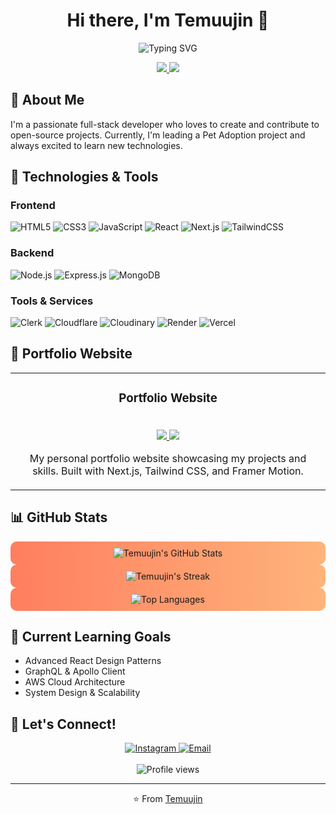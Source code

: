 <h1 align="center">Hi there, I'm Temuujin 👋</h1>

<p align="center">
  <img src="https://readme-typing-svg.herokuapp.com/?lines=Full-stack+Developer;Open+Source+Enthusiast;Always+learning+new+things&font=Fira%20Code&center=true&width=380&height=50&duration=4000&pause=1000" alt="Typing SVG" />
</p>

<div align="center">
  <a href="mailto:mkae.dev@gmail.com">
    <img src="https://img.shields.io/badge/Email-mkae.dev%40gmail.com-blue?style=for-the-badge&logo=gmail&logoColor=white">
  </a>
  <a href="https://instagram.com/mkae8">
    <img src="https://img.shields.io/badge/Instagram-@mkae8-E4405F?style=for-the-badge&logo=instagram&logoColor=white">
  </a>
</div>

## 🚀 About Me

I'm a passionate full-stack developer who loves to create and contribute to open-source projects. Currently, I'm leading a Pet Adoption project and always excited to learn new technologies.

## 🔧 Technologies & Tools

### Frontend

![HTML5](https://img.shields.io/badge/-HTML5-E34F26?style=flat-square&logo=html5&logoColor=white)
![CSS3](https://img.shields.io/badge/-CSS3-1572B6?style=flat-square&logo=css3&logoColor=white)
![JavaScript](https://img.shields.io/badge/-JavaScript-F7DF1E?style=flat-square&logo=javascript&logoColor=black)
![React](https://img.shields.io/badge/-React-61DAFB?style=flat-square&logo=react&logoColor=black)
![Next.js](https://img.shields.io/badge/-Next.js-000000?style=flat-square&logo=next.js&logoColor=white)
![TailwindCSS](https://img.shields.io/badge/-Tailwind_CSS-38B2AC?style=flat-square&logo=tailwind-css&logoColor=white)

### Backend

![Node.js](https://img.shields.io/badge/-Node.js-339933?style=flat-square&logo=node.js&logoColor=white)
![Express.js](https://img.shields.io/badge/-Express.js-000000?style=flat-square&logo=express&logoColor=white)
![MongoDB](https://img.shields.io/badge/-MongoDB-47A248?style=flat-square&logo=mongodb&logoColor=white)

### Tools & Services

![Clerk](https://img.shields.io/badge/-Clerk-4B5563?style=flat-square&logo=clerk&logoColor=white)
![Cloudflare](https://img.shields.io/badge/-Cloudflare-F38020?style=flat-square&logo=cloudflare&logoColor=white)
![Cloudinary](https://img.shields.io/badge/-Cloudinary-3448C5?style=flat-square&logo=cloudinary&logoColor=white)
![Render](https://img.shields.io/badge/-Render-46E3B7?style=flat-square&logo=render&logoColor=white)
![Vercel](https://img.shields.io/badge/-Vercel-000000?style=flat-square&logo=vercel&logoColor=white)

## 🌟 Portfolio Website

<div align="center">
  <table>
    <tr>
      <td align="center" width="50%">
        <h3>Portfolio Website</h3>
        <a href="https://temuujin-portfolio.vercel.app" target="_blank">
        </a>
        <br>
        <span>
          <a href="https://github.com/mkae8/Temuujin-Portfolio" target="_blank">
            <img src="https://img.shields.io/badge/-Repository-000?style=for-the-badge&logo=github&logoColor=white">
          </a>
          <a href="https://temuujin-portfolio.vercel.app" target="_blank">
            <img src="https://img.shields.io/badge/-Live_Demo-FF5722?style=for-the-badge&logo=vercel&logoColor=white">
          </a>
        </span>
        <p>My personal portfolio website showcasing my projects and skills. Built with Next.js, Tailwind CSS, and Framer Motion.</p>
      </td>
    </tr>
  </table>
</div>

## 📊 GitHub Stats

<div align="center" style="background: linear-gradient(to right, #ff7e5f, #feb47b); padding: 10px; border-radius: 10px;">
  <img src="https://github-readme-stats.vercel.app/api?username=mkae8&show_icons=true&theme=radical&hide_border=true&count_private=true" alt="Temuujin's GitHub Stats" />
</div>

<div align="center" style="background: linear-gradient(to right, #ff7e5f, #feb47b); padding: 10px; border-radius: 10px;">
  <img src="https://github-readme-streak-stats.herokuapp.com/?user=mkae8&theme=radical&hide_border=true" alt="Temuujin's Streak" />
</div>

<div align="center" style="background: linear-gradient(to right, #ff7e5f, #feb47b); padding: 10px; border-radius: 10px;">
  <img src="https://github-readme-stats.vercel.app/api/top-langs/?username=mkae8&layout=compact&theme=radical&hide_border=true" alt="Top Languages" />
</div>

## 🌱 Current Learning Goals

- Advanced React Design Patterns
- GraphQL & Apollo Client
- AWS Cloud Architecture
- System Design & Scalability

## 💬 Let's Connect!

<div align="center">
  <a href="https://instagram.com/mkae8">
    <img src="https://img.shields.io/badge/-Instagram-E4405F?style=for-the-badge&logo=instagram&logoColor=white" alt="Instagram" />
  </a>
  <a href="mailto:mkae.dev@gmail.com">
    <img src="https://img.shields.io/badge/-Email-D14836?style=for-the-badge&logo=gmail&logoColor=white" alt="Email" />
  </a>
</div>

<br>

<div align="center">
  <img src="https://komarev.com/ghpvc/?username=mkae8&color=blueviolet&style=for-the-badge&label=Profile+Views" alt="Profile views" />
</div>

---

<p align="center">⭐️ From <a href="https://github.com/mkae8">Temuujin</a></p>
